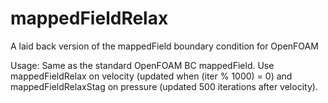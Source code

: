 # mappedFieldRelax
A laid back version of the mappedField boundary condition for OpenFOAM

Usage: Same as the standard OpenFOAM BC mappedField. Use mappedFieldRelax 
on velocity (updated when (iter % 1000) = 0) and mappedFieldRelaxStag on
pressure (updated 500 iterations after velocity).
